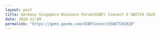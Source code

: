 ```yaml
---
layout: post
title: Germany Singapore Business Forum(GSBF) Connect X SWITCH 2020
date: 2020-12-09
permalink: "https://gems.gevme.com/GSBFConnectXSWITCH2020"
---
```

 
